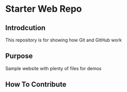# Starter Web Repo

## Introdcution

This repository is for showing how Git and GitHub work

## Purpose

Sample website with plenty of files for demos

## How To Contribute